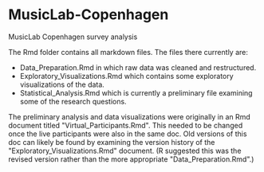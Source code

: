 # MusicLab-Copenhagen
MusicLab Copenhagen survey analysis

The Rmd folder contains all markdown files. 
The files there currently are:  
- Data_Preparation.Rmd in which raw data was cleaned and restructured.
- Exploratory_Visualizations.Rmd which contains some exploratory visualizations of the data. 
- Statistical_Analysis.Rmd which is currently a preliminary file examining some of the research questions. 

The preliminary analysis and data visualizations were originally in an Rmd document titled "Virtual_Participants.Rmd". This needed to be changed once the live participants were also in the same doc. Old versions of this doc can likely be found by examining the version history of the "Exploratory_Visualizations.Rmd" document. (R suggested this was the revised version rather than the more appropriate "Data_Preparation.Rmd".)
